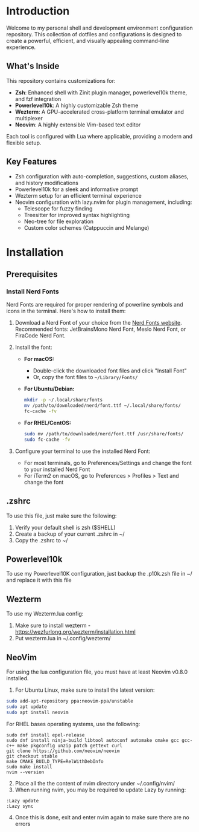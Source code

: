 # Introduction

Welcome to my personal shell and development environment configuration repository. This collection of dotfiles and configurations is designed to create a powerful, efficient, and visually appealing command-line experience.

## What's Inside

This repository contains customizations for:

- **Zsh**: Enhanced shell with Zinit plugin manager, powerlevel10k theme, and fzf integration
- **Powerlevel10k**: A highly customizable Zsh theme
- **Wezterm**: A GPU-accelerated cross-platform terminal emulator and multiplexer
- **Neovim**: A highly extensible Vim-based text editor

Each tool is configured with Lua where applicable, providing a modern and flexible setup.

## Key Features

- Zsh configuration with auto-completion, suggestions, custom aliases, and history modifications
- Powerlevel10k for a sleek and informative prompt
- Wezterm setup for an efficient terminal experience
- Neovim configuration with lazy.nvim for plugin management, including:
  - Telescope for fuzzy finding
  - Treesitter for improved syntax highlighting
  - Neo-tree for file exploration
  - Custom color schemes (Catppuccin and Melange)

# Installation

## Prerequisites

### Install Nerd Fonts
Nerd Fonts are required for proper rendering of powerline symbols and icons in the terminal. Here's how to install them:

1. Download a Nerd Font of your choice from the [Nerd Fonts website](https://www.nerdfonts.com/font-downloads). 
   Recommended fonts: JetBrainsMono Nerd Font, Meslo Nerd Font, or FiraCode Nerd Font.

2. Install the font:

   - **For macOS:**
     - Double-click the downloaded font files and click "Install Font"
     - Or, copy the font files to `~/Library/Fonts/`

   - **For Ubuntu/Debian:**
     ```bash
     mkdir -p ~/.local/share/fonts
     mv /path/to/downloaded/nerd/font.ttf ~/.local/share/fonts/
     fc-cache -fv
     ```

   - **For RHEL/CentOS:**
     ```bash
     sudo mv /path/to/downloaded/nerd/font.ttf /usr/share/fonts/
     sudo fc-cache -fv
     ```

3. Configure your terminal to use the installed Nerd Font:
   - For most terminals, go to Preferences/Settings and change the font to your installed Nerd Font
   - For iTerm2 on macOS, go to Preferences > Profiles > Text and change the font

## .zshrc
To use this file, just make sure the following:
1. Verify your default shell is zsh ($SHELL)
2. Create a backup of your current .zshrc in ~/
3. Copy the .zshrc to ~/

## Powerlevel10k
To use my Powerlevel10K configuration, just backup the .p10k.zsh file in ~/ and replace it with this file

## Wezterm
To use my Wezterm.lua config: 
1. Make sure to install wezterm - https://wezfurlong.org/wezterm/installation.html
2. Put wezterm.lua in ~/.config/wezterm/

## NeoVim
For using the lua configuration file, you must have at least Neovim v0.8.0 installed.
1. For Ubuntu Linux, make sure to install the latest version:
``` bash
sudo add-apt-repository ppa:neovim-ppa/unstable
sudo apt update
sudo apt install neovim
```
For RHEL bases operating systems, use the following:
```
sudo dnf install epel-release
sudo dnf install ninja-build libtool autoconf automake cmake gcc gcc-c++ make pkgconfig unzip patch gettext curl
git clone https://github.com/neovim/neovim
git checkout stable
make CMAKE_BUILD_TYPE=RelWithDebInfo
sudo make install
nvim --version
```

2. Place all the the content of nvim directory under ~/.config/nvim/
3. When running nvim, you may be required to update Lazy by running:

```
:Lazy update
:Lazy sync
```
4. Once this is done, exit and enter nvim again to make sure there are no errors
